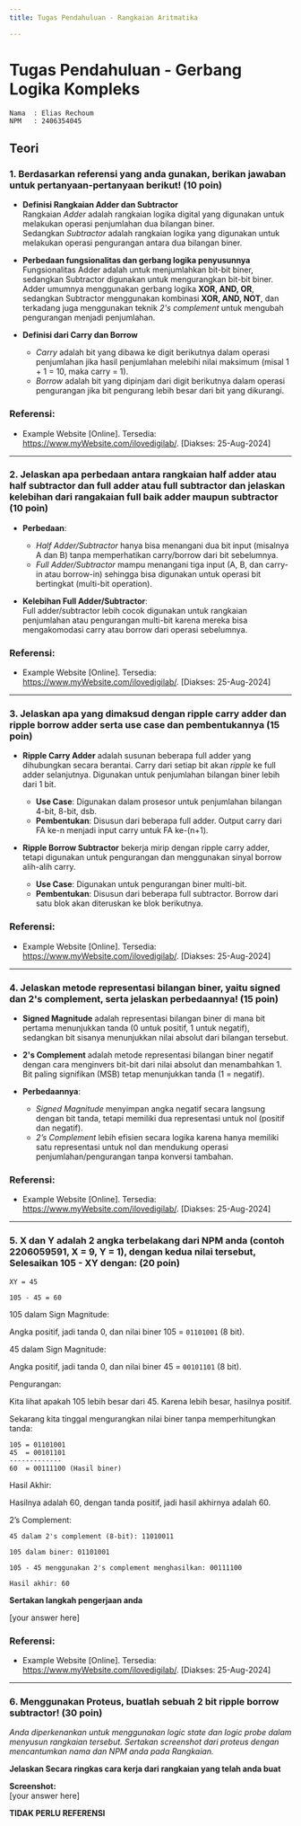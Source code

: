 ```yaml
---
title: Tugas Pendahuluan - Rangkaian Aritmatika

---
```


# Tugas Pendahuluan - Gerbang Logika Kompleks

```
Nama  : Elias Rechoum  
NPM   : 2406354045
```

## Teori

### 1. Berdasarkan referensi yang anda gunakan, berikan jawaban untuk pertanyaan-pertanyaan berikut! (10 poin)

- **Definisi Rangkaian Adder dan Subtractor**  
  Rangkaian *Adder* adalah rangkaian logika digital yang digunakan untuk melakukan operasi penjumlahan dua bilangan biner.  
  Sedangkan *Subtractor* adalah rangkaian logika yang digunakan untuk melakukan operasi pengurangan antara dua bilangan biner.

- **Perbedaan fungsionalitas dan gerbang logika penyusunnya**  
  Fungsionalitas Adder adalah untuk menjumlahkan bit-bit biner, sedangkan Subtractor digunakan untuk mengurangkan bit-bit biner.  
  Adder umumnya menggunakan gerbang logika **XOR, AND, OR**, sedangkan Subtractor menggunakan kombinasi **XOR, AND, NOT**, dan terkadang juga menggunakan teknik *2's complement* untuk mengubah pengurangan menjadi penjumlahan.

- **Definisi dari Carry dan Borrow**  
  - *Carry* adalah bit yang dibawa ke digit berikutnya dalam operasi penjumlahan jika hasil penjumlahan melebihi nilai maksimum (misal 1 + 1 = 10, maka carry = 1).  
  - *Borrow* adalah bit yang dipinjam dari digit berikutnya dalam operasi pengurangan jika bit pengurang lebih besar dari bit yang dikurangi.

### Referensi:  
- Example Website [Online]. Tersedia: https://www.myWebsite.com/ilovedigilab/. [Diakses: 25-Aug-2024]

---

### 2. Jelaskan apa perbedaan antara rangkaian half adder atau half subtractor dan full adder atau full subtractor dan jelaskan kelebihan dari rangakaian full baik adder maupun subtractor (10 poin)

- **Perbedaan**:  
  - *Half Adder/Subtractor* hanya bisa menangani dua bit input (misalnya A dan B) tanpa memperhatikan carry/borrow dari bit sebelumnya.  
  - *Full Adder/Subtractor* mampu menangani tiga input (A, B, dan carry-in atau borrow-in) sehingga bisa digunakan untuk operasi bit bertingkat (multi-bit operation).

- **Kelebihan Full Adder/Subtractor**:  
  Full adder/subtractor lebih cocok digunakan untuk rangkaian penjumlahan atau pengurangan multi-bit karena mereka bisa mengakomodasi carry atau borrow dari operasi sebelumnya.


### Referensi:  
- Example Website [Online]. Tersedia: https://www.myWebsite.com/ilovedigilab/. [Diakses: 25-Aug-2024]

---

### 3. Jelaskan apa yang dimaksud dengan ripple carry adder dan ripple borrow adder serta use case dan pembentukannya  (15 poin)

- **Ripple Carry Adder** adalah susunan beberapa full adder yang dihubungkan secara berantai. Carry dari setiap bit akan *ripple* ke full adder selanjutnya. Digunakan untuk penjumlahan bilangan biner lebih dari 1 bit.  
  - **Use Case**: Digunakan dalam prosesor untuk penjumlahan bilangan 4-bit, 8-bit, dsb.  
  - **Pembentukan**: Disusun dari beberapa full adder. Output carry dari FA ke-n menjadi input carry untuk FA ke-(n+1).

- **Ripple Borrow Subtractor** bekerja mirip dengan ripple carry adder, tetapi digunakan untuk pengurangan dan menggunakan sinyal borrow alih-alih carry.  
  - **Use Case**: Digunakan untuk pengurangan biner multi-bit.  
  - **Pembentukan**: Disusun dari beberapa full subtractor. Borrow dari satu blok akan diteruskan ke blok berikutnya.


### Referensi:  
- Example Website [Online]. Tersedia: https://www.myWebsite.com/ilovedigilab/. [Diakses: 25-Aug-2024]

---

### 4. Jelaskan metode representasi bilangan biner, yaitu signed dan 2's complement, serta jelaskan perbedaannya! (15 poin)


- **Signed Magnitude** adalah representasi bilangan biner di mana bit pertama menunjukkan tanda (0 untuk positif, 1 untuk negatif), sedangkan bit sisanya menunjukkan nilai absolut dari bilangan tersebut.

- **2's Complement** adalah metode representasi bilangan biner negatif dengan cara menginvers bit-bit dari nilai absolut dan menambahkan 1. Bit paling signifikan (MSB) tetap menunjukkan tanda (1 = negatif).

- **Perbedaannya**:
  - *Signed Magnitude* menyimpan angka negatif secara langsung dengan bit tanda, tetapi memiliki dua representasi untuk nol (positif dan negatif).
  - *2’s Complement* lebih efisien secara logika karena hanya memiliki satu representasi untuk nol dan mendukung operasi penjumlahan/pengurangan tanpa konversi tambahan.


### Referensi:  
- Example Website [Online]. Tersedia: https://www.myWebsite.com/ilovedigilab/. [Diakses: 25-Aug-2024]

---

### 5. X dan Y adalah 2 angka terbelakang dari NPM anda (contoh 2206059591, X = 9, Y = 1), dengan kedua nilai tersebut, Selesaikan 105 - XY dengan: (20 poin)

```
XY = 45

105 - 45 = 60
```

105 dalam Sign Magnitude:

Angka positif, jadi tanda 0, dan nilai biner 105 = `01101001` (8 bit).

45 dalam Sign Magnitude:

Angka positif, jadi tanda 0, dan nilai biner 45 = `00101101` (8 bit).

Pengurangan:

Kita lihat apakah 105 lebih besar dari 45. Karena lebih besar, hasilnya positif.

Sekarang kita tinggal mengurangkan nilai biner tanpa memperhitungkan tanda:

```
105 = 01101001
45  = 00101101
-------------
60  = 00111100 (Hasil biner)
```

Hasil Akhir:

Hasilnya adalah 60, dengan tanda positif, jadi hasil akhirnya adalah 60.

2’s Complement:

    45 dalam 2's complement (8-bit): 11010011

    105 dalam biner: 01101001

    105 - 45 menggunakan 2's complement menghasilkan: 00111100

    Hasil akhir: 60
**Sertakan langkah pengerjaan anda**

[your answer here]

### Referensi:  
- Example Website [Online]. Tersedia: https://www.myWebsite.com/ilovedigilab/. [Diakses: 25-Aug-2024]

---

### 6. Menggunakan Proteus, buatlah sebuah 2 bit ripple borrow subtractor! (30 poin) 
*Anda diperkenankan untuk menggunakan logic state dan logic probe dalam menyusun rangkaian tersebut. 
Sertakan screenshot dari proteus dengan mencantumkan nama dan NPM anda pada Rangkaian.*

**Jelaskan Secara ringkas cara kerja dari rangkaian yang telah anda buat**

**Screenshot:**  
[your answer here]

**TIDAK PERLU REFERENSI**
